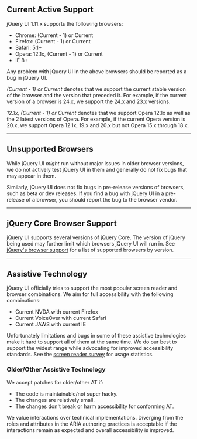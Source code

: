 <script>{
	"title": "Browser Support"
}</script>

## Current Active Support

jQuery UI 1.11.x supports the following browsers:

* Chrome: (Current - 1) or Current
* Firefox: (Current - 1) or Current
* Safari: 5.1+
* Opera: 12.1x, (Current - 1) or Current
* IE 8+

Any problem with jQuery UI in the above browsers should be reported as a bug in jQuery UI.

*(Current - 1) or Current* denotes that we support the current stable version of the browser and the version that preceded it. For example, if the current version of a browser is 24.x, we support the 24.x and 23.x versions.

*12.1x, (Current - 1) or Current* denotes that we support Opera 12.1x as well as the 2 latest versions of Opera. For example, if the current Opera version is 20.x, we support Opera 12.1x, 19.x and 20.x but not Opera 15.x through 18.x.

----

## Unsupported Browsers

While jQuery UI *might* run without major issues in older browser versions, we do not actively test jQuery UI in them and generally do not fix bugs that may appear in them.

Similarly, jQuery UI does not fix bugs in pre-release versions of browsers, such as beta or dev releases. If you find a bug with jQuery UI in a pre-release of a browser, you should report the bug to the browser vendor.

----

## jQuery Core Browser Support

jQuery UI supports several versions of jQuery Core. The version of jQuery being used may further limit which browsers jQuery UI will run in. See [jQuery's browser support](http://jquery.com/browser-support/) for a list of supported browsers by version.

----

## Assistive Technology

jQuery UI officially tries to support the most popular screen reader and browser combinations. We aim for full accessibility with the following combinations:

* Current NVDA with current Firefox
* Current VoiceOver with current Safari
* Current JAWS with current IE

Unfortunately limitations and bugs in some of these assistive technologies make it hard to support all of them at the same time. We do our best to support the widest range while advocating for improved accessibility standards. See the <a href="http://webaim.org/projects/screenreadersurvey5/#primary">screen reader survey</a> for usage statistics.

### Older/Other Assistive Technology

We accept patches for older/other AT if:

* The code is maintainable/not super hacky.
* The changes are relatively small.
* The changes don't break or harm accessibility for conforming AT.

We value interactions over technical implementations. Diverging from the roles and attributes in the ARIA authoring practices is acceptable if the interactions remain as expected and overall accessibility is improved.
